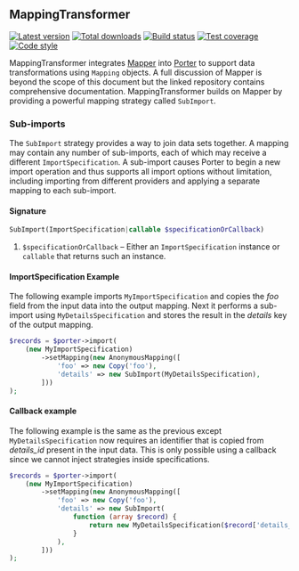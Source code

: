 
MappingTransformer
------------------

[![Latest version][Version image]][Releases]
[![Total downloads][Downloads image]][Downloads]
[![Build status][Build image]][Build]
[![Test coverage][Coverage image]][Coverage]
[![Code style][Style image]][Style]

MappingTransformer integrates [Mapper][Mapper] into [Porter][Porter] to support data transformations using `Mapping` objects. A full discussion of Mapper is beyond the scope of this document but the linked repository contains comprehensive documentation. MappingTransformer builds on Mapper by providing a powerful mapping strategy called `SubImport`.

### Sub-imports

The `SubImport` strategy provides a way to join data sets together. A mapping may contain any number of sub-imports, each of which may receive a different `ImportSpecification`. A sub-import causes Porter to begin a new import operation and thus supports all import options without limitation, including importing from different providers and applying a separate mapping to each sub-import.

#### Signature

```php
SubImport(ImportSpecification|callable $specificationOrCallback)
```

 1. `$specificationOrCallback` &ndash; Either an `ImportSpecification` instance or `callable` that returns such an instance.

#### ImportSpecification Example

The following example imports `MyImportSpecification` and copies the *foo* field from the input data into the output mapping. Next it performs a sub-import using `MyDetailsSpecification` and stores the result in the *details* key of the output mapping.

```php
$records = $porter->import(
    (new MyImportSpecification)
        ->setMapping(new AnonymousMapping([
            'foo' => new Copy('foo'),
            'details' => new SubImport(MyDetailsSpecification),
        ]))
);
```

#### Callback example

The following example is the same as the previous except `MyDetailsSpecification` now requires an identifier that is copied from *details_id* present in the input data. This is only possible using a callback since we cannot inject strategies inside specifications.

```php
$records = $porter->import(
    (new MyImportSpecification)
        ->setMapping(new AnonymousMapping([
            'foo' => new Copy('foo'),
            'details' => new SubImport(
                function (array $record) {
                    return new MyDetailsSpecification($record['details_id']);
                }
            ),
        ]))
);
```


  [Releases]: https://github.com/Porter-transformers/MappingTransformer/releases
  [Version image]: https://poser.pugx.org/transformers/mapping-transformer/version "Latest version"
  [Downloads]: https://packagist.org/packages/transformers/mapping-transformer
  [Downloads image]: https://poser.pugx.org/transformers/mapping-transformer/downloads "Total downloads"
  [Build]: https://github.com/Porter-transformers/MappingTransformer/actions/workflows/Tests.yaml
  [Build image]: https://github.com/Porter-transformers/MappingTransformer/actions/workflows/Tests.yaml/badge.svg "Build status"
  [Coverage]: https://coveralls.io/github/Porter-transformers/MappingTransformer
  [Coverage image]: https://coveralls.io/repos/github/Porter-transformers/MappingTransformer/badge.svg "Test coverage"
  [Style]: https://styleci.io/repos/76782166
  [Style image]: https://styleci.io/repos/76782166/shield?style=flat "Code style"

  [Porter]: https://github.com/ScriptFUSION/Porter
  [Mapper]: https://github.com/ScriptFUSION/Mapper
